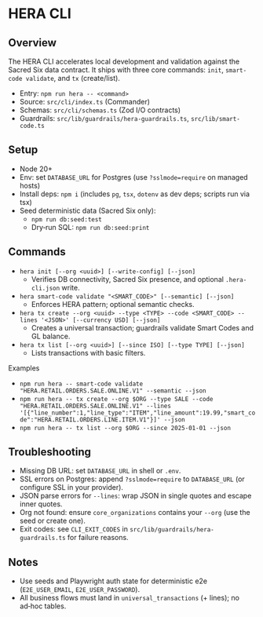 # HERA CLI

## Overview

The HERA CLI accelerates local development and validation against the Sacred Six data contract. It ships with three core commands: `init`, `smart-code validate`, and `tx` (create/list).

- Entry: `npm run hera -- <command>`
- Source: `src/cli/index.ts` (Commander)
- Schemas: `src/cli/schemas.ts` (Zod I/O contracts)
- Guardrails: `src/lib/guardrails/hera-guardrails.ts`, `src/lib/smart-code.ts`

## Setup

- Node 20+
- Env: set `DATABASE_URL` for Postgres (use `?sslmode=require` on managed hosts)
- Install deps: `npm i` (includes `pg`, `tsx`, `dotenv` as dev deps; scripts run via tsx)
- Seed deterministic data (Sacred Six only):
  - `npm run db:seed:test`
  - Dry‑run SQL: `npm run db:seed:print`

## Commands

- `hera init [--org <uuid>] [--write-config] [--json]`
  - Verifies DB connectivity, Sacred Six presence, and optional `.hera-cli.json` write.
- `hera smart-code validate "<SMART_CODE>" [--semantic] [--json]`
  - Enforces HERA pattern; optional semantic checks.
- `hera tx create --org <uuid> --type <TYPE> --code <SMART_CODE> --lines '<JSON>' [--currency USD] [--json]`
  - Creates a universal transaction; guardrails validate Smart Codes and GL balance.
- `hera tx list [--org <uuid>] [--since ISO] [--type TYPE] [--json]`
  - Lists transactions with basic filters.

Examples

- `npm run hera -- smart-code validate "HERA.RETAIL.ORDERS.SALE.ONLINE.V1" --semantic --json`
- `npm run hera -- tx create --org $ORG --type SALE --code "HERA.RETAIL.ORDERS.SALE.ONLINE.V1" --lines '[{"line_number":1,"line_type":"ITEM","line_amount":19.99,"smart_code":"HERA.RETAIL.ORDERS.LINE.ITEM.V1"}]' --json`
- `npm run hera -- tx list --org $ORG --since 2025-01-01 --json`

## Troubleshooting

- Missing DB URL: set `DATABASE_URL` in shell or `.env`.
- SSL errors on Postgres: append `?sslmode=require` to `DATABASE_URL` (or configure SSL in your provider).
- JSON parse errors for `--lines`: wrap JSON in single quotes and escape inner quotes.
- Org not found: ensure `core_organizations` contains your `--org` (use the seed or create one).
- Exit codes: see `CLI_EXIT_CODES` in `src/lib/guardrails/hera-guardrails.ts` for failure reasons.

## Notes

- Use seeds and Playwright auth state for deterministic e2e (`E2E_USER_EMAIL`, `E2E_USER_PASSWORD`).
- All business flows must land in `universal_transactions` (+ lines); no ad‑hoc tables.
